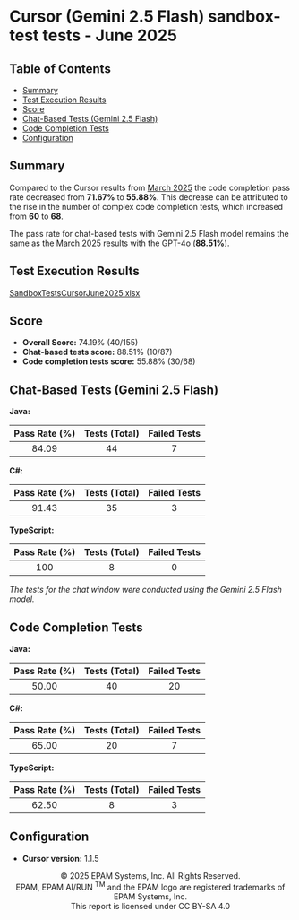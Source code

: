 # Cursor (Gemini 2.5 Flash) sandbox-test tests - June 2025

## Table of Contents

- [Summary](#summary)
- [Test Execution Results](#test-execution-results)
- [Score](#score)
- [Chat-Based Tests (Gemini 2.5 Flash)](#chat-based-tests-gemini-25-flash)
- [Code Completion Tests](#code-completion-tests)
- [Configuration](#configuration)

## Summary

Compared to the Cursor results from [March 2025](cursor-gpt4o-sandbox-tests-march-2025.md) the code completion pass rate decreased from **71.67%** to **55.88%**. This decrease can be attributed to the rise in the number of complex code completion tests, which increased from **60** to **68**.

The pass rate for chat-based tests with Gemini 2.5 Flash model remains the same as the [March 2025](cursor-gpt4o-sandbox-tests-march-2025.md) results with the GPT-4o (**88.51%**).

## Test Execution Results

[SandboxTestsCursorJune2025.xlsx](../../../../../reports/2025/SandboxTestsCursorGemini2.5FlashJune2025.xlsx)

## Score

- **Overall Score:** 74.19% (40/155)
- **Chat-based tests score:** 88.51% (10/87)
- **Code completion tests score:** 55.88% (30/68)

## Chat-Based Tests (Gemini 2.5 Flash)

**Java:**

| Pass Rate (%) | Tests (Total) | Failed Tests |
|:-------------:|:-------------:|:------------:|
| 84.09         | 44            | 7            |

**C#:**

| Pass Rate (%) | Tests (Total) | Failed Tests |
|:-------------:|:-------------:|:------------:|
| 91.43         | 35            | 3            |

**TypeScript:**

| Pass Rate (%) | Tests (Total) | Failed Tests |
|:-------------:|:-------------:|:------------:|
| 100           | 8             | 0            |

*The tests for the chat window were conducted using the Gemini 2.5 Flash model.*

## Code Completion Tests

**Java:**

| Pass Rate (%) | Tests (Total) | Failed Tests |
|:-------------:|:-------------:|:------------:|
| 50.00         | 40            | 20           |

**C#:**

| Pass Rate (%) | Tests (Total) | Failed Tests |
|:-------------:|:-------------:|:------------:|
| 65.00         | 20            | 7            |

**TypeScript:**

| Pass Rate (%) | Tests (Total) | Failed Tests |
|:-------------:|:-------------:|:------------:|
| 62.50         | 8             | 3            |

## Configuration

- **Cursor version:** 1.1.5

<p style="text-align: center;">    © 2025 EPAM Systems, Inc. All Rights Reserved.<br/>    EPAM, EPAM AI/RUN <sup>TM</sup> and the EPAM logo are registered trademarks of EPAM Systems, Inc.<br>    This report is licensed under CC BY-SA 4.0<br/></p>
